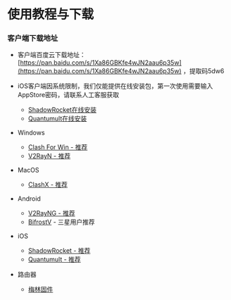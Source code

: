 # 使用教程与下载



### 客户端下载地址

* 客户端百度云下载地址：[https://pan.baidu.com/s/1Xa86GBKfe4wJN2aau6p35w](https://pan.baidu.com/s/1Xa86GBKfe4wJN2aau6p35w) ，提取码5dw6
* iOS客户端因系统限制，我们仅能提供在线安装包，第一次使用需要输入AppStore密码，请联系人工客服获取

  * [ShadowRocket在线安装](https://gogoyun.xyz/shadowrocket/index.html)
  * [Quantumult在线安装](https://gogoyun.xyz/quantumult/index.html)

* Windows
  * [Clash For Win - 推荐](win/clash.md)
  * [V2RayN - 推荐](win/v2rayn.md)
* MacOS
  * [ClashX - 推荐](macos/clashx.md)
* Android
  * [V2RayNG - 推荐](android/v2rayng.md)
  * [BifrostV](android/bifrostv.md) - 三星用户推荐
* iOS
  * [ShadowRocket - 推荐](ios/shadowrocket.md)
  * [Quantumult - 推荐](ios/quantumult.md)
* 路由器
  * [梅林固件](router/merlin.md)

